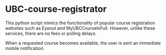 # UBC-course-registrator
This python script mimics the functionality of popular course registration websites such as Eyeout and MyUBCCourseIsFull.
However, unlike these services, there are no fees or polling delays.

When a requested course becomes available, the user is sent an immediate mobile notification. 
